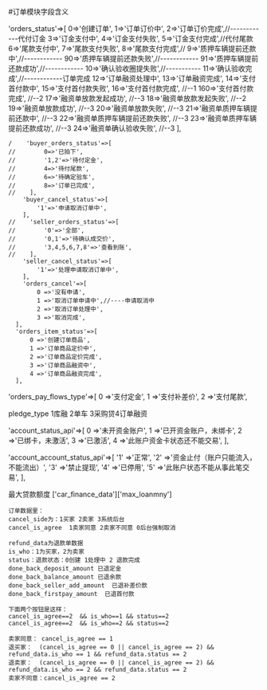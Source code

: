 #订单模块字段含义

'orders_status'=>[
        0=>'创建订单',
        1=>'订单订价中',
        2=>'订单订价完成',//------------代付订金
        3=>'订金支付中',
        4=>'订金支付失败',
        5=>'订金支付完成',//代付尾款
        6=>'尾款支付中',
        7=>'尾款支付失败',
        8=>'尾款支付完成',//
        9=>'质押车辆提前还款中',//------------
        90=>'质押车辆提前还款失败',//------------
        91=>'质押车辆提前还款成功',//------------
        10=>'确认验收圈提失败',//-----------
        11=>'确认验收完成',//------------订单完成
        12=>'订单融资处理中',
        13=>'订单融资完成',
        14=>'支付首付款中',
        15=>'支付首付款失败',
        16=>'支付首付款完成',            //--1
        160=>'支付首付款完成',           //--2
        17=>'融资单放款发起成功',        //--3
        18=>'融资单放款发起失败',        //--2
        19=>'融资单放款成功',            //--3
        20=>'融资单放款失败',            //--3
        21=>'融资单质押车辆提前还款中',    //--3
        22=>'融资单质押车辆提前还款失败',  //--3
        23=>'融资单质押车辆提前还款成功',  //--3
        24=>'融资单确认验收失败',         //--3
    ],



    /    'buyer_orders_status'=>[
    //        0=>'已拍下',
    //        '1,2'=>'待付定金',
    //        4=>'待付尾款',
    //        6=>'待确定验车',
    //        8=>'订单已完成',
    //    ],
        'buyer_cancel_status'=>[
            '1'=>'申请取消订单中',
        ],
    //    'seller_orders_status'=>[
    //        '0'=>'全部',
    //        '0,1'=>'待确认成交价',
    //        '3,4,5,6,7,8'=>'查看到账',
    //    ],
        'seller_cancel_status'=>[
            '1'=>'处理申请取消订单中',
        ],
        'orders_cancel'=>[
            0 =>'没有申请',
            1 =>'取消订单申请中',//----申请取消中
            2 =>'取消订单处理中',
            3 =>'取消完成',
      ],
      'orders_item_status'=>[
          0 =>'创建订单商品',
          1 =>'订单商品定价中',
          2 =>'订单商品定价完成',
          3 =>'订单商品融资中',
          4 =>'订单商品融资完成',
      ],

  'orders_pay_flows_type'=>[
      0 =>'支付定金',
      1 =>'支付补差价',
      2 =>'支付尾款',


pledge_type   1库融 2单车 3采购贷4订单融资

'account_status_api'=>[
      0 =>'未开资金账户',
      1 =>'已开资金账户，未绑卡',
      2 =>'已绑卡，未激活',
      3 =>'已激活',
      4 =>'此账户资金卡状态还不能交易',
  ],

'account_account_status_api'=>[
      '1' =>'正常',
      '2' =>'资金止付（账户只能流入，不能流出）',
      '3' =>'禁止提现',
      '4' =>'已停用',
      '5' =>'此账户状态不能从事此笔交易',
  ],


最大贷款额度  ['car_finance_data']['max_loanmny']


    订单数据里：
    cancel_side为：1买家 2卖家 3系统后台
    cancel_is_agree  1卖家同意 2卖家不同意 0后台强制取消

    refund_data为退款单数据
    is_who：1为买家，2为卖家
    status：退款状态：0创建 1处理中 2 退款完成
    done_back_deposit_amount 已退定金
    done_back_balance_amount 已退余款
    done_back_seller_add_amount  已退补差价款
    done_back_firstpay_amount  已退首付款

    下面两个按钮是这样：
    cancel_is_agree==2  && is_who==1 && status==2
    cancel_is_agree==2  && is_who==2 && status==2

    卖家同意： cancel_is_agree == 1
    退买家：  (cancel_is_agree == 0 || cancel_is_agree == 2) && refund_data.is_who == 1 && refund_data.status == 2
    退卖家：  (cancel_is_agree == 0 || cancel_is_agree == 2) && refund_data.is_who == 2 && refund_data.status == 2
    卖家不同意：cancel_is_agree == 2

